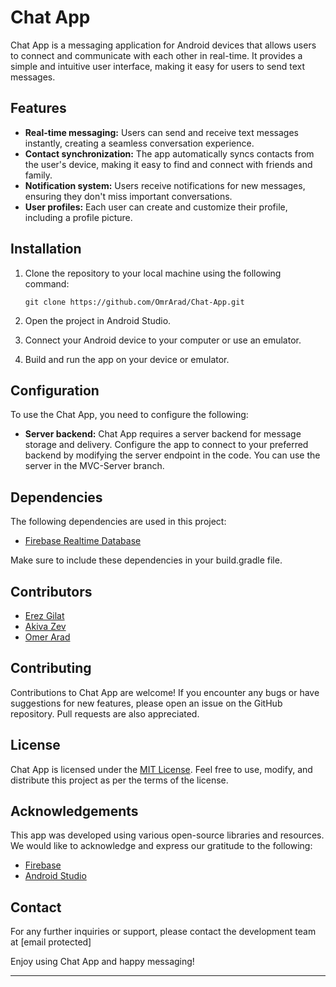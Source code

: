 # Chat App

Chat App is a messaging application for Android devices that allows users to connect and communicate with each other in real-time. It provides a simple and intuitive user interface, making it easy for users to send text messages.

## Features

- **Real-time messaging:** Users can send and receive text messages instantly, creating a seamless conversation experience.
- **Contact synchronization:** The app automatically syncs contacts from the user's device, making it easy to find and connect with friends and family.
- **Notification system:** Users receive notifications for new messages, ensuring they don't miss important conversations.
- **User profiles:** Each user can create and customize their profile, including a profile picture.

## Installation

1. Clone the repository to your local machine using the following command:
   ```
   git clone https://github.com/OmrArad/Chat-App.git
   ```

2. Open the project in Android Studio.

3. Connect your Android device to your computer or use an emulator.

4. Build and run the app on your device or emulator.

## Configuration

To use the Chat App, you need to configure the following:

- **Server backend:** Chat App requires a server backend for message storage and delivery. Configure the app to connect to your preferred backend by modifying the server endpoint in the code. You can use the server in the MVC-Server branch.

## Dependencies

The following dependencies are used in this project:

- [Firebase Realtime Database](https://firebase.google.com/docs/database)

Make sure to include these dependencies in your build.gradle file.

## Contributors

- [Erez Gilat](https://github.com/ErezGilat)
- [Akiva Zev](https://github.com/akivazev)
- [Omer Arad](https://github.com/OmrArad)

## Contributing

Contributions to Chat App are welcome! If you encounter any bugs or have suggestions for new features, please open an issue on the GitHub repository. Pull requests are also appreciated.

## License

Chat App is licensed under the [MIT License](https://opensource.org/licenses/MIT). Feel free to use, modify, and distribute this project as per the terms of the license.

## Acknowledgements

This app was developed using various open-source libraries and resources. We would like to acknowledge and express our gratitude to the following:

- [Firebase](https://firebase.google.com/)
- [Android Studio](https://developer.android.com/studio)

## Contact

For any further inquiries or support, please contact the development team at [email protected]

Enjoy using Chat App and happy messaging!

---
